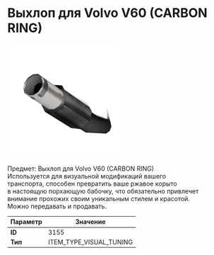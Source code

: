 # Выхлоп для Volvo V60 (CARBON RING)

![Item Image](../img/3155.webp?raw=true)

Предмет: Выхлоп для Volvo V60 (CARBON RING)<br>Используется для визуальной модификаций вашего<br>транспорта, способен превратить ваше ржавое корыто<br>в настоящую порхающую бабочку, что обязательно привлечет<br>внимание прохожих своим уникальным стилем и красотой.<br>Можно передавать и продавать.


| Параметр | Значение |
|----------|----------|
| **ID** | 3155 |
| **Тип** | ITEM_TYPE_VISUAL_TUNING |

